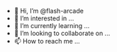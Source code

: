 - 👋 Hi, I’m @flash-arcade
- 👀 I’m interested in ...
- 🌱 I’m currently learning ...
- 💞️ I’m looking to collaborate on ...
- 📫 How to reach me ...

<!---
flash-arcade/flash-arcade is a ✨ special ✨ repository because its `README.md` (this file) appears on your GitHub profile.
You can click the Preview link to take a look at your changes.
--->
